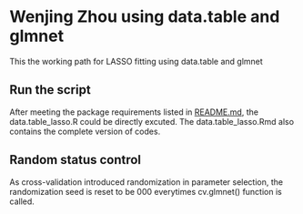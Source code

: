 # Wenjing Zhou using data.table and glmnet

This the working path for LASSO fitting using data.table and glmnet

## Run the script

After meeting the package requirements listed in [README.md](../../README.md), the data.table_lasso.R could be directly excuted. The data.table_lasso.Rmd also contains the complete version of codes.

## Random status control

As cross-validation introduced randomization in parameter selection, the randomization seed is reset to be 000 everytimes cv.glmnet() function is called.